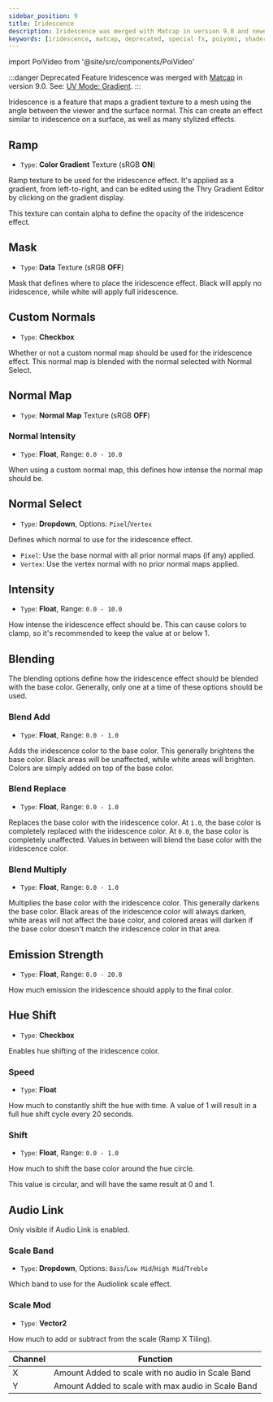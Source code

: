 ```yaml
---
sidebar_position: 9
title: Iridescence
description: Iridescence was merged with Matcap in version 9.0 and newer. Use Matcap Gradient UV Mode instead.
keywords: [iridescence, matcap, deprecated, special fx, poiyomi, shader]
---
```

import PoiVideo from '@site/src/components/PoiVideo'

<!-- EDITOR'S NOTE: This page is planned to be deleted sometime in the near future as it's a deprecated feature. To account for this, I intend to create a redirect of this page to forward to `/docs/shading/matcap.md`, which will be configured in `docusaurus.config.js`.

For any contributors that heed this message, please do not make any new changes to this page whatsoever. -BluWizard10 -->

:::danger Deprecated Feature
Iridescence was merged with [Matcap](/docs/shading/matcap.md) in version 9.0. See: [UV Mode: Gradient](/docs/shading/matcap.md#uv-mode).
:::

Iridescence is a feature that maps a gradient texture to a mesh using the angle between the viewer and the surface normal. This can create an effect similar to iridescence on a surface, as well as many stylized effects.

## Ramp

- `Type`: **Color Gradient** Texture (sRGB **ON**)

Ramp texture to be used for the iridescence effect. It's applied as a gradient, from left-to-right, and can be edited using the Thry Gradient Editor by clicking on the gradient display.

This texture can contain alpha to define the opacity of the iridescence effect.

## Mask

- `Type`: **Data** Texture (sRGB **OFF**)

Mask that defines where to place the iridescence effect. Black will apply no iridescence, while white will apply full iridescence.

## Custom Normals

- `Type`: **Checkbox**

Whether or not a custom normal map should be used for the iridescence effect. This normal map is blended with the normal selected with Normal Select.

## Normal Map

- `Type`: **Normal Map** Texture (sRGB **OFF**)

### Normal Intensity

- `Type`: **Float**, Range: `0.0 - 10.0`

When using a custom normal map, this defines how intense the normal map should be.

## Normal Select

- `Type`: **Dropdown**, Options: `Pixel`/`Vertex`

Defines which normal to use for the iridescence effect.

- `Pixel`: Use the base normal with all prior normal maps (if any) applied.
- `Vertex`: Use the vertex normal with no prior normal maps applied.

## Intensity

- `Type`: **Float**, Range: `0.0 - 10.0`

How intense the iridescence effect should be. This can cause colors to clamp, so it's recommended to keep the value at or below 1.

## Blending

The blending options define how the iridescence effect should be blended with the base color. Generally, only one at a time of these options should be used.

### Blend Add

- `Type`: **Float**, Range: `0.0 - 1.0`

Adds the iridescence color to the base color. This generally brightens the base color. Black areas will be unaffected, while white areas will brighten. Colors are simply added on top of the base color.

### Blend Replace

- `Type`: **Float**, Range: `0.0 - 1.0`

Replaces the base color with the iridescence color. At `1.0`, the base color is completely replaced with the iridescence color. At `0.0`, the base color is completely unaffected. Values in between will blend the base color with the iridescence color.

### Blend Multiply

- `Type`: **Float**, Range: `0.0 - 1.0`

Multiplies the base color with the iridescence color. This generally darkens the base color. Black areas of the iridescence color will always darken, white areas will not affect the base color, and colored areas will darken if the base color doesn't match the iridescence color in that area.

## Emission Strength

- `Type`: **Float**, Range: `0.0 - 20.0`

How much emission the iridescence should apply to the final color.

## Hue Shift

- `Type`: **Checkbox**

Enables hue shifting of the iridescence color.

### Speed

- `Type`: **Float**

How much to constantly shift the hue with time. A value of 1 will result in a full hue shift cycle every 20 seconds.

### Shift

- `Type`: **Float**, Range: `0.0 - 1.0`

How much to shift the base color around the hue circle.

This value is circular, and will have the same result at 0 and 1.

## Audio Link

Only visible if Audio Link is enabled.

### Scale Band

- `Type`: **Dropdown**, Options: `Bass`/`Low Mid`/`High Mid`/`Treble`

Which band to use for the Audiolink scale effect.

### Scale Mod

- `Type`: **Vector2**

How much to add or subtract from the scale (Ramp X Tiling).

| Channel | Function |
| --- | --- |
| X | Amount Added to scale with no audio in Scale Band |
| Y | Amount Added to scale with max audio in Scale Band |
